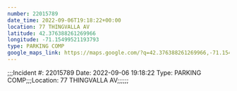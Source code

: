 ```yaml
---
number: 22015789
date_time: 2022-09-06T19:18:22+00:00
location: 77 THINGVALLA AV
latitude: 42.376388261269966
longitude: -71.15499521193793
type: PARKING COMP
google_maps_link: https://maps.google.com/?q=42.376388261269966,-71.15499521193793
---
```


;;;Incident #: 22015789  Date: 2022-09-06 19:18:22   Type: PARKING COMP;;;Location: 77 THINGVALLA AV;;;;;;
